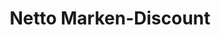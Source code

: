 ---
title: "Netto Marken-Discount"
url: /leinefelde-worbis/netto-marken-discount/
shop: Supermarkt
---